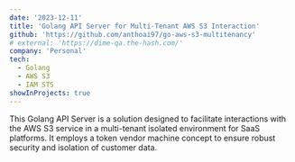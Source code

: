```yaml
---
date: '2023-12-11'
title: 'Golang API Server for Multi-Tenant AWS S3 Interaction'
github: 'https://github.com/anthoai97/go-aws-s3-multitenancy'
# external: 'https://dime-qa.the-hash.com/'
company: 'Personal'
tech:
  - Golang
  - AWS S3
  - IAM STS
showInProjects: true
---
```


This Golang API Server is a solution designed to facilitate interactions with the AWS S3 service in a multi-tenant isolated environment for SaaS platforms. It employs a token vendor machine concept to ensure robust security and isolation of customer data.
